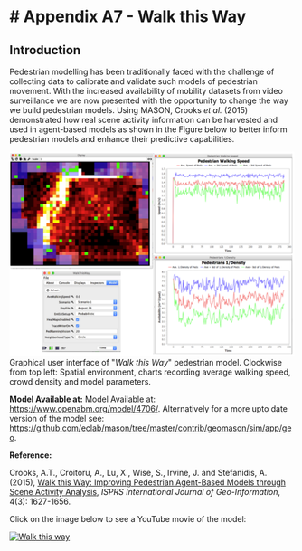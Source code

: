 # # Appendix A7 - Walk this Way




## Introduction

Pedestrian modelling has been traditionally faced with the challenge of collecting data to calibrate and validate such models of pedestrian movement. With the increased availability of mobility datasets from
video surveillance we are now presented with the opportunity to change the way we build pedestrian models. Using MASON, Crooks *et al.* (2015) demonstrated how real scene activity information can be harvested and used in agent-based models as shown in the Figure below to better inform pedestrian models and enhance their predictive capabilities.

![GUI logo](FigureA7.png)
Graphical user interface of "*Walk this Way*" pedestrian model. Clockwise from top left:
Spatial environment, charts recording average walking speed, crowd density and model parameters.

**Model Available at:** Model Available at: <https://www.openabm.org/model/4706/>. Alternatively for a more upto date version of the model see: <https://github.com/eclab/mason/tree/master/contrib/geomason/sim/app/geo>.

**Reference:**

Crooks, A.T., Croitoru, A., Lu, X., Wise, S., Irvine, J. and Stefanidis, A. (2015), [Walk this
Way: Improving Pedestrian Agent-Based Models through Scene Activity Analysis](http://www.mdpi.com/2220-9964/4/3/1627/htm), *ISPRS International
Journal of Geo-Information*, 4(3): 1627-1656.

Click on the image below to see a YouTube movie of the model:

[![Walk this way](http://img.youtube.com/vi/SQiveVnl8Xk/0.jpg)](http://www.youtube.com/watch?v=SQiveVnl8Xk "Walk this way")